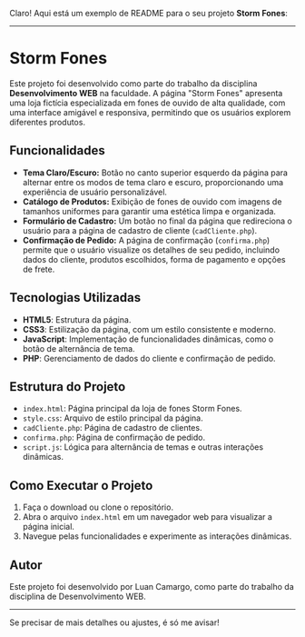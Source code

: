 Claro! Aqui está um exemplo de README para o seu projeto **Storm Fones**:

---

# Storm Fones

Este projeto foi desenvolvido como parte do trabalho da disciplina **Desenvolvimento WEB** na faculdade. A página "Storm Fones" apresenta uma loja fictícia especializada em fones de ouvido de alta qualidade, com uma interface amigável e responsiva, permitindo que os usuários explorem diferentes produtos.

## Funcionalidades

- **Tema Claro/Escuro:** Botão no canto superior esquerdo da página para alternar entre os modos de tema claro e escuro, proporcionando uma experiência de usuário personalizável.
- **Catálogo de Produtos:** Exibição de fones de ouvido com imagens de tamanhos uniformes para garantir uma estética limpa e organizada.
- **Formulário de Cadastro:** Um botão no final da página que redireciona o usuário para a página de cadastro de cliente (`cadCliente.php`).
- **Confirmação de Pedido:** A página de confirmação (`confirma.php`) permite que o usuário visualize os detalhes de seu pedido, incluindo dados do cliente, produtos escolhidos, forma de pagamento e opções de frete.

## Tecnologias Utilizadas

- **HTML5**: Estrutura da página.
- **CSS3**: Estilização da página, com um estilo consistente e moderno.
- **JavaScript**: Implementação de funcionalidades dinâmicas, como o botão de alternância de tema.
- **PHP**: Gerenciamento de dados do cliente e confirmação de pedido.

## Estrutura do Projeto

- `index.html`: Página principal da loja de fones Storm Fones.
- `style.css`: Arquivo de estilo principal da página.
- `cadCliente.php`: Página de cadastro de clientes.
- `confirma.php`: Página de confirmação de pedido.
- `script.js`: Lógica para alternância de temas e outras interações dinâmicas.

## Como Executar o Projeto

1. Faça o download ou clone o repositório.
2. Abra o arquivo `index.html` em um navegador web para visualizar a página inicial.
3. Navegue pelas funcionalidades e experimente as interações dinâmicas.

## Autor

Este projeto foi desenvolvido por Luan Camargo, como parte do trabalho da disciplina de Desenvolvimento WEB.

---

Se precisar de mais detalhes ou ajustes, é só me avisar!